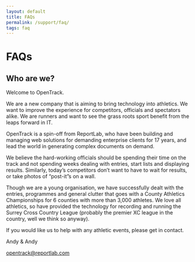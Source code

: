 ```yaml
---
layout: default
title: FAQs
permalink: /support/faq/
tags: faq
---
```


# FAQs

## Who are we?

Welcome to OpenTrack.

We are a new company that is aiming to bring technology into athletics. We want to improve the experience for competitors, officials and spectators alike. We are runners and want to see the grass roots sport benefit from the leaps forward in IT.

OpenTrack is a spin-off from ReportLab, who have been building and managing web solutions for demanding enterprise clients for 17 years, and lead the world in generating complex documents on demand.

We believe the hard-working officials should be spending their time on the track and not spending weeks dealing with entries, start lists and displaying results. Similarly, today’s competitors don’t want to have to wait for results, or take photos of “post-it”s on a wall.

Though we are a young organisation, we have successfully dealt with the entries, programmes and general clutter that goes with a County Athletics Championships for 6 counties with more than 3,000 athletes. We love all athletics, so have provided the technology for recording and running the Surrey Cross Country League (probably the premier XC league in the country, well we think so anyway).

If you would like us to help with any athletic events, please get in contact.
 
Andy & Andy
 
opentrack@reportlab.com




